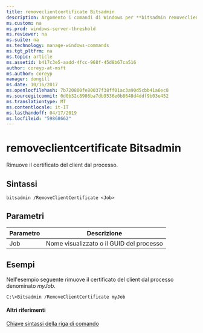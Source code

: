 ```yaml
---
title: removeclientcertificate Bitsadmin
description: Argomento i comandi di Windows per **bitsadmin removeclientcertificate** -rimuove il certificato client dal processo.
ms.custom: na
ms.prod: windows-server-threshold
ms.reviewer: na
ms.suite: na
ms.technology: manage-windows-commands
ms.tgt_pltfrm: na
ms.topic: article
ms.assetid: b417c3e5-aadd-4fcc-968f-45d8b67ca516
author: coreyp-at-msft
ms.author: coreyp
manager: dongill
ms.date: 10/16/2017
ms.openlocfilehash: 7b720800fe80037f38ff01ac3a90d5cbb41a6ec8
ms.sourcegitcommit: 0d0b32c8986ba7db9536e0b8648d4ddf9b03e452
ms.translationtype: MT
ms.contentlocale: it-IT
ms.lasthandoff: 04/17/2019
ms.locfileid: "59868662"
---
```

# <a name="bitsadmin-removeclientcertificate"></a>removeclientcertificate Bitsadmin



Rimuove il certificato del client dal processo.

## <a name="syntax"></a>Sintassi

```
bitsadmin /RemoveClientCertificate <Job> 
```

## <a name="parameters"></a>Parametri

|Parametro|Descrizione|
|---------|-----------|
|Job|Nome visualizzato o il GUID del processo|

## <a name="BKMK_examples"></a>Esempi

Nell'esempio seguente rimuove il certificato del client dal processo denominato *myJob*.
```
C:\>Bitsadmin /RemoveClientCertificate myJob 
```

#### <a name="additional-references"></a>Altri riferimenti

[Chiave sintassi della riga di comando](command-line-syntax-key.md)